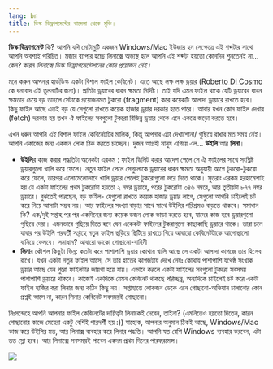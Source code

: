 ```yaml
---
lang: bn
title: ডিস্ক ডিফ্রাগমেন্টের ঝামেলা থেকে মুক্তি।
---
```


<b>ডিস্ক ডিফ্রাগমেন্ট</b> কি? আপনি যদি মোটামুটি একজন Windows/Mac ইউজার হন সেক্ষেত্রে এই শব্দটার সাথে আপনি অবশ্যই পরিচিত। মজার ব্যাপার হচ্ছে লিনাক্সে অভ্যস্থ হলে আপনি এই শব্দটা হয়তো কোনদিন শুনতেনই না... কেন? কারন <i>লিনাক্সে ডিস্ক ডিফ্রাগমেন্টেশনের কোন প্রয়োজন নেই।</i> 

মনে করুন আপনার হার্ডডিস্ক একটা বিশাল ফাইল কেবিনেট। এতে আছে লক্ষ লক্ষ ড্রয়ার (<a href="http://www.pps.jussieu.fr/~dicosmo/">Roberto 
Di Cosmo</a> কে ধন্যবাদ এই তুলনাটির জন্য)। প্রতিটা ড্রয়ারের ধারন ক্ষমতা নির্দিষ্ট। তাই যদি এমন ফাইল থাকে যেটি ড্রয়ারের ধারন ক্ষমতার চেয়ে বড় তাহলে সেটাকে প্রয়োজনমত টুকরো (fragment) করে কয়েকটি আলাদা ড্রায়ারে রাখতে হবে। কিছু ফাইল আছে এতই বড় যে সেগুলো রাখতে কয়েক হাজার ড্রয়ার দরকার হতে পারে। আবার যখন কোন ফাইল দেখার (fetch) দরকার হয় তখন ঐ ফাইলের সবগুলো টুকরো বিভিন্ন ড্রয়ার থেকে এনে একত্রে জড়ো করতে হবে।

এখন ধরুন আপনি এই বিশাল ফাইল কেবিনেটটির মালিক, কিন্তু আপনার এটা দেখাশোনা/ গুছিয়ে রাখার মত সময় নেই। আপনি একাজের জন্য একজন লোক ঠিক করতে চাচ্ছেন। দুজন আগ্রহী মানুষ এগিয়ে এল... <b>উইলি</b> আর <b>লিনা</b>।

<ul>

<li><b>উইলি</b>র কাজ করার পদ্ধতিটা অনেকটা এরকম : ফাইল ডিলিট করার আদেশ পেলে সে ঐ ফাইলের সাথে সংশ্লিষ্ট ড্রয়ারগুলো খালি করে ফেলে। নতুন ফাইল পেলে সেগুলোকে ড্রয়ারের ধারন ক্ষমতা অনুযায়ী আগে টুকরো-টুকরো করে ফেলে, তারপর এলোমেলোভাবে খালি ড্রয়ার পেলেই টুকরোগুলো ভরে দিতে থাকে। সুতরাং এরকম হরহামেশাই হয় যে একটা ফাইলের প্রথম টুকরোটা হয়তো ২ নম্বর ড্রয়ারে, পরের টুকরোটা ৩৪৬ নম্বরে, আর তৃতীয়টা ৮৭৭ নম্বর ড্রয়ারে। বুঝতেই পারছেন, বড় ফাইল- যেগুলো রাখতে কয়েক হাজার ড্রয়ার লাগে, সেগুলো আপনি চাইলেই চট করে নিয়ে আসাটা সম্ভব নয়। আর ফাইলের সংখ্যা বাড়ার সাথে সাথে উইলির পরিশ্রমও বাড়তে থাকবে। সমাধান কি? এক/দুই সপ্তাহ পর পর একদিনের জন্য কয়েক ডজন লোক ভাড়া করতে হবে, যাদের কাজ হবে ড্রয়ারগুলো গুছিয়ে দেয়া। এমনভাবে গুছিয়ে দিতে হবে যেন একেকটা ফাইলের টুকরাগুলো কাছাকাছি ড্রয়ারে থাকে। তারা চলে যাবার পর উইলি পরবর্তী সপ্তাহে নতুন ফাইল ছড়িয়ে ছিটিয়ে রাখতে গিয়ে আবারো কেবিনেটটাকে আগোছালো বানিয়ে ফেলবে। সমাধান? আবারো ডাকো গোছানো-বাহিনী</li>

<li> <b>লিনা</b>র কৌশল কিছুটা ভিন্ন: কতটা করে পাশাপাশি ড্রয়ার কোথায় খালি আছে সে একটা আলাদা কাগজে তার হিসেব রাখে। যখন একটা নতুন ফাইল আসে, সে তার হাতের কাগজটায় দেখে নেয়ঃ কোথায় পাশাপাশি যথেষ্ঠ সংখ্যক ড্রয়ার আছে যেন পুরো ফাইলটার জায়গা হয়ে যায়। এভাবে করলে একটা ফাইলের সবগুলো টুকরো সবসময় পাশাপাশি ড্রয়ারে থাকবে। কাজেই একদিকে যেমন কেবিনেট থাকছে পরিচ্ছন্ন, অন্যদিকে চাইলেই চট করে একটা ফাইল হাজির করা লিনার জন্য কঠিন কিছু নয়। সপ্তাহান্তে লোকজন ডেকে এনে গোছানো-অভিযান চালানোর কোন প্রশ্নই আসে না, কারন লিনার কেবিনেট সবসময়ই গোছানো।</li>

</ul>

নিঃসন্দেহে আপনি আপনার ফাইল কেবিনেটের দায়িত্বটা লিনাকেই দেবেন, তাইনা? (এমনিতেও হয়তো দিতেন, কারন গোছানোর কাজে মেয়েরা একটু বেশিই পারদর্শী হয় :)) যাহোক, আপনার অনুমান ঠিকই আছে, Windows/Mac কাজ করে উইলির মত, আর লিনাক্স ব্যবহার করে লিনার পদ্ধতি। আপনি যত বেশি Windows ব্যবহার করবেন, এটা তত স্লো হবে। আর লিনাক্সে সবসময়ই পাবেন একদম প্রথম দিনের পারফরমেন্স।

<img src="Images/defragment.png" />




